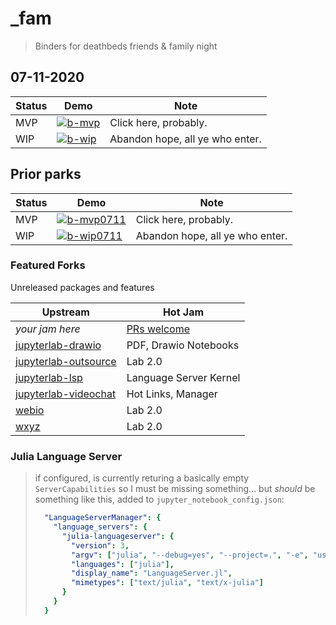 # _fam

> Binders for deathbeds friends & family night

## 07-11-2020

| Status | Demo              | Note                                         |
|--------|------------------ |----------------------------------------------|
| MVP    | [![b-mvp][]][mvp] | Click here, probably.                        |
| WIP    | [![b-wip][]][wip] | Abandon hope, all ye who enter.              |

## Prior parks

| Status | Demo              | Note                                         |
|--------|------------------ |----------------------------------------------|
| MVP    | [![b-mvp0711][]][mvp0711] | Click here, probably.                        |
| WIP    | [![b-wip0711][]][wip0711] | Abandon hope, all ye who enter.              |

[mvp]: https://mybinder.org/v2/gh/deathbeds/_fam/7a8619c?urlpath=lab/tree/README.md
[b-mvp]: https://img.shields.io/badge/DEATHBEDS-07--25--2020-000?style=for-the-badge&logo=Jupyter&logoColor=fff&color=000

[wip]: https://mybinder.org/v2/gh/deathbeds/_fam/07-25-2020?urlpath=lab/tree/README.md
[b-wip]: https://img.shields.io/badge/DEATHBEDS-07--25--2020%CE%B2-000?style=for-the-badge&logo=Jupyter&logoColor=fff&color=000

[wip0711]: https://mybinder.org/v2/gh/deathbeds/_fam/07-11-2020?urlpath=lab/tree/README.md
[b-wip0711]: https://img.shields.io/badge/DEATHBEDS-07--11--2020%CE%B2-000?style=for-the-badge&logo=Jupyter&logoColor=fff&color=000

[mvp0711]: https://mybinder.org/v2/gh/deathbeds/_fam/4802ec0?urlpath=lab/tree/README.md
[b-mvp0711]: https://img.shields.io/badge/DEATHBEDS-07--11--2020-fff?style=for-the-badge&logo=Jupyter&logoColor=000&color=f37626

### Featured Forks

Unreleased packages and features

| Upstream                  | Hot Jam                |
|---------------------------|------------------------|
| _your jam here_           | [PRs welcome][]        |
| [jupyterlab-drawio][]     | PDF, Drawio Notebooks  |
| [jupyterlab-outsource][]  | Lab 2.0                |
| [jupyterlab-lsp][]        | Language Server Kernel |
| [jupyterlab-videochat][]  | Hot Links, Manager     |
| [webio][]                 | Lab 2.0                |
| [wxyz][]                  | Lab 2.0                |

[jupyter-videochat]: https://github.com/yuvipanda/jupyter-videochat
[jupyterlab-drawio]: https://github.com/QuantStack/jupyterlab-drawio
[jupyterlab-outsource]: https://github.com/deathbeds/jupyterlab-outsource
[jupyterlab-lsp]: https://github.com/krassowski/jupyterlab-lsp
[jupyterlab-videochat]: https://github.com/yuvipanda/jupyter-videochat
[jupyterlab-debugger]: https://github.com/jupyterlab/debugger
[PRs welcome]: https://github.com/deathbeds/_fam/pulls
[webio]: https://github.com/JuliaGizmos/WebIO.jl
[wxyz]: https://github.com/deathbeds/wxyz

### Julia Language Server

> if configured, is currently returing a basically empty `ServerCapabilities`
> so I must be missing something... but _should_ be something like this,
> added to `jupyter_notebook_config.json`:
>  ```yaml
>    "LanguageServerManager": {
>      "language_servers": {
>        "julia-languageserver": {
>          "version": 3,
>          "argv": ["julia", "--debug=yes", "--project=.", "-e", "using LanguageServer, LanguageServer.SymbolServer; runserver()", "."],
>          "languages": ["julia"],
>          "display_name": "LanguageServer.jl",
>          "mimetypes": ["text/julia", "text/x-julia"]
>        }
>      }
>    }
>  ```
